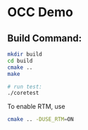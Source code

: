 # OCC Demo

## Build Command:

```bash
mkdir build
cd build
cmake ..
make

# run test:
./coretest
```

To enable RTM, use
```bash
cmake .. -DUSE_RTM=ON
```